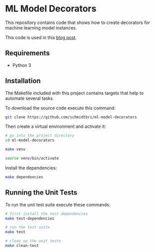 # ML Model Decorators

This repository contains code that shows how to create decorators for machine learning model instances.

This code is used in this [blog post](https://medium.com/p/f0be67973cc3).

## Requirements

- Python 3

## Installation 

The Makefile included with this project contains targets that help to automate several tasks.

To download the source code execute this command:

```bash
git clone https://github.com/schmidtbri/ml-model-decorators
```

Then create a virtual environment and activate it:

```bash
# go into the project directory
cd ml-model-decorators

make venv

source venv/bin/activate
```

Install the dependencies:

```bash
make dependencies
```

## Running the Unit Tests

To run the unit test suite execute these commands:

```bash
# first install the test dependencies
make test-dependencies

# run the test suite
make test

# clean up the unit tests
make clean-test
```